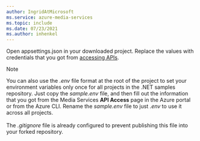 ```yaml
---
author: IngridAtMicrosoft
ms.service: azure-media-services
ms.topic: include
ms.date: 07/23/2021
ms.author: inhenkel
---
```


Open appsettings.json in your downloaded project. Replace the values with credentials that you got from [accessing APIs](../access-api-howto.md).

> [!NOTE]
> You can also use the *.env* file format at the root of the project to set your environment variables only once for all projects in the .NET samples repository. Just copy the *sample.env* file, and then fill out the information that you got from the Media Services **API Access** page in the Azure portal or from the Azure CLI. Rename the *sample.env* file to just *.env* to use it across all projects.<br/><br/>
> The *.gitignore* file is already configured to prevent publishing this file into your forked repository.

